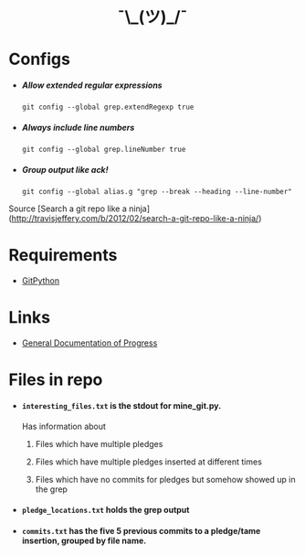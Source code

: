 # <center>¯\\\_(ツ)\_/¯</center>

# Configs
* #####  Allow extended regular expressions 
    `git config --global grep.extendRegexp true`
* #####  Always include line numbers <br>
    `git config --global grep.lineNumber true`
* #####  Group output like ack!
    `git config --global alias.g "grep --break --heading --line-number"`


Source [Search a git repo like a ninja]
(http://travisjeffery.com/b/2012/02/search-a-git-repo-like-a-ninja/)

# Requirements
* [GitPython](https://github.com/gitpython-developers/GitPython)

# Links
* [General Documentation of Progress](https://docs.google.com/document/d/1VXyJoxYt7o5XYmYGgnslxCLMEDZLoXGFu2RJJPBCMwI/edit?usp=sharing)

# Files in repo
* #### `interesting_files.txt` is the stdout for mine_git.py. 
    Has information about 
    1. Files which have multiple pledges

    2. Files which have multiple pledges inserted at different times

    3. Files which have no commits for pledges but somehow showed up in the grep

* #### `pledge_locations.txt` holds the grep output
* #### `commits.txt` has the five 5 previous commits to a pledge/tame insertion, grouped by file name.

